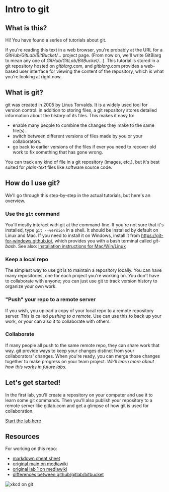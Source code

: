 # Intro to git

## What is this?

Hi! You have found a series of tutorials about git.

If you're reading this text in a web browser, you're probably at the URL for a 
_GitHub/GitLab/BitBucket/..._ project page. (From now on, we'll write GitBlarg to mean any one 
of _GitHub/GitLab/BitBucket/..._). This tutorial is stored in a git repository hosted on 
_gitblarg_.com, and _gitblarg_.com provides a web-based user interface for viewing the content of 
the repository, which is what you're looking at right now.

## What is git?

git was created in 2005 by Linus Torvalds. It is a widely used tool for version control:
 in addition to storing files, a
git repository stores detailed information about the _history_ of its files.
This makes it easy to:

* enable many people to combine the changes they make to the same
file(s).
* switch between different versions of files made by you or your collaborators.
* go back to earlier versions of the files if ever you need to recover old work
to fix something that has gone wrong.

You can track any kind of file in a git repository (images, etc.), but it's best suited for
_plain-text_ files like software source code.

## How do I use git?

We'll go through this step-by-step in the actual tutorials, but here's an overview.

### Use the `git` command

You'll mostly interact with git at the command-line. If you're not sure that it's installed,
type `git --version` in a shell. It should be installed by default on
Linux and Mac. If you need to install it
on Windows, install it from <https://git-for-windows.github.io/>, which provides you with a bash
terminal called _git-bash_. See also: [Installation instructions for Mac/Win/Linux](https://www.atlassian.com/git/tutorials/install-git)

### Keep a local repo

The simplest way to use git is to maintain a repository locally. You can have many
repositories, one for each project you're working on. You don't have to collaborate
with anyone; you can just use git to track version history to organize your own work.

### "Push" your repo to a remote server

If you wish, you upload a copy of your local repo to a remote repository server. This is called
_pushing to a remote_. Use can use this to back up your work, or your can also it to collaborate
with others.

### Collaborate

If many people all push to the same remote repo, they can share work that way. git provide ways
to keep your changes distinct from your collaborators' changes. When you're ready, you can merge
those changes together to make progress on your team project. _We'll learn more about how this
works in future labs._

## Let's get started!

In the first lab, you'll create a repository on your computer and use it to learn some git
commands. Then you'll also publish your repository to a remote server like gitlab.com and get a
glimpse of how git is used for collaboration.

[Start the lab here](01_basics.md)


## Resources

For working on this repo:

-   [markdown cheat sheet](https://github.com/adam-p/markdown-here/wiki/Markdown-Cheatsheet)
-   [original main on mediawiki](http://wiki.pcampbell.profweb.ca/index.php/Using\_git)
-   [original lab 1 on mediawiki](http://wiki.pcampbell.profweb.ca/index.php/Introductory\_Git\_Lab)
-   [differences between github/gitlab/bitbucket](https://about.gitlab.com/2016/01/27/comparing-terms-gitlab-github-bitbucket/)

![xkcd on git](https://imgs.xkcd.com/comics/git_2x.png)
